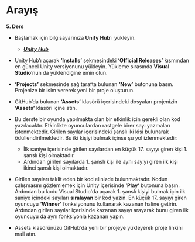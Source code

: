 # Arayış

**5. Ders**



  -	Başlamak için bilgisayarınıza **Unity Hub**’ı yükleyin.
	- ***[Unity Hub](https://unity3d.com/get-unity/download)***
  -	Unity Hub’ı açarak **‘Installs’** sekmesindeki **‘Official Releases’** kısmından en güncel Unity versiyonunu yükleyin. Yükleme sırasında **Visual Studio**’nun da yüklendiğine emin olun.	
  
  -	**‘Projects’** sekmesinde sağ tarafta bulunan **‘New’** butonuna basın. Projenize bir isim vererek yeni bir proje oluşturun.
  -	GitHub’da bulunan **‘Assets’** klasörü içerisindeki dosyaları projenizin **‘Assets’** klasöri içine atın.
  - Bu derste bir oyunda yapılmakta olan bir etkinlik için gerekli olan kod yazılacaktır. Etkinlikte oyunculardan rastgele birer sayı yazmaları istenmektedir. Girilen sayılar içerisindeki şanslı iki kişi bulunarak ödüllendirilmektedir. Bu iki kişiyi bulmak içinse şu yol izlenmektedir:
	- İlk saniye içerisinde girilen sayılardan en küçük 17. sayıyı giren kişi 1. şanslı kişi olmaktadır.
	- Ardından girilen sayılarda 1. şanslı kişi ile aynı sayıyı giren ilk kişi ikinci şanslı kişi olmaktadır.
  
  -	Girilen sayıları taklit eden bir kod elinizde bulunmaktadır. Kodun çalışmasını gözlemlemek için Unity içerisinde **‘Play’** butonuna basın. Ardından bu kodu Visual Studio'da açarak 1. şanslı kişiyi bulmak için ilk saniye içindeki sayıları **sıralayan** bir kod yazın. En küçük 17. sayıyı giren oyuncuyu **‘Winner’** fonksiyonunu kullanarak kazanan haline getirin. Ardından girilen sayılar içerisinde kazanan sayıyı arayarak bunu giren ilk oyuncuyu da aynı fonksiyonla kazanan yapın.
  -	Assets klasörünüzü GitHub’da yeni bir projeye yükleyerek proje linkini mail atın.
